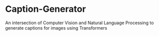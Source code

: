 # Caption-Generator
An intersection of Computer Vision and Natural Language Processing to generate captions for images using Transformers
